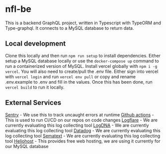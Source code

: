 # nfl-be

This is a backend GraphQL project, written in Typescript with TypeORM and Type-graphql. It connects to a MySQL database to return data.

## Local development

Clone this locally and then run `npm run setup` to install dependencies. Either setup a MySQL database locally or use the `docker-compose up` command to run a containerized version of MySQL. Install vercel globally with `npm i -g vercel`. You will also need to create/pull the .env file. Either sign into vercel with `vercel login` and run `vercel env pull` or copy and rename .env.example to .env and fill in the values. Once this has been done, run `vercel build` to run it locally.

## External Services

[Sentry](https://sentry.io/organizations/aswnn/projects/) - We use this to track uncaught errors at runtime
[Github actions]() - This is used to run CI/CD on our repos on code changes
[Logflare](https://logflare.app/dashboard) - We are currently evaluating this log collecting tool
[LogDNA](https://app.logdna.com/a59a28eafd/logs/view) - We are currently evaluating this log collecting tool
[Datadog](https://app.datadoghq.com/help/quick_start) - We are currently evaluating this log collecting tool
[Sematext](https://apps.sematext.com/ui/integrations/apps) - We are currently evaluating this log collecting tool
[Heliohost](https://www.heliohost.org/login/) - This provides free web hosting, we are using it currently for our MySQL database
